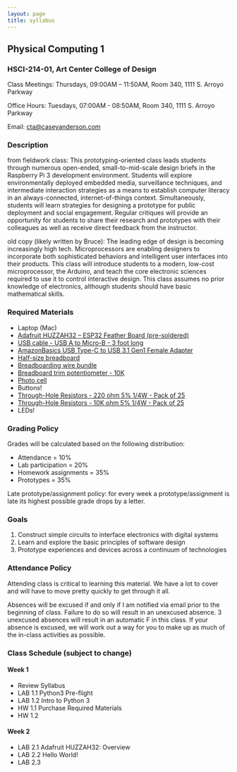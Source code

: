 ```yaml
---
layout: page
title: syllabus
---
```


## Physical Computing 1
### HSCI-214-01, Art Center College of Design
Class Meetings: Thursdays, 09:00AM – 11:50AM, Room 340, 1111 S. Arroyo Parkway

Office Hours: Tuesdays, 07:00AM - 08:50AM, Room 340, 1111 S. Arroyo Parkway

Email: cta@caseyanderson.com


### Description

from fieldwork class: This prototyping-oriented class leads students through numerous open-ended, small-to-mid-scale design briefs in the Raspberry Pi 3 development environment. Students will explore environmentally deployed embedded media, surveillance techniques, and intermediate interaction strategies as a means to establish computer literacy in an always-connected, internet-of-things context. Simultaneously, students will learn strategies for designing a prototype for public deployment and social engagement. Regular critiques will provide an opportunity for students to share their research and prototypes with their colleagues as well as receive direct feedback from the instructor.


old copy (likely written by Bruce): The leading edge of design is becoming increasingly high tech. Microprocessors are enabling designers to incorporate both sophisticated behaviors and intelligent user interfaces into their products. This class will introduce students to a modern, low-cost microprocessor, the Arduino, and teach the core electronic sciences required to use it to control interactive design. This class assumes no prior knowledge of electronics, although students should have basic mathematical skills.

### Required Materials

* Laptop (Mac)
* [Adafruit HUZZAH32 – ESP32 Feather Board (pre-soldered)](https://www.adafruit.com/product/3591)
* [USB cable - USB A to Micro-B - 3 foot long](https://www.adafruit.com/product/592)
* [AmazonBasics USB Type-C to USB 3.1 Gen1 Female Adapter](https://www.amazon.com/AmazonBasics-Type-C-Gen1-Female-Adapter/dp/B01GGKYYT0/ref=sr_1_3?ie=UTF8&qid=1547245406&sr=8-3&keywords=amazon+basics+usb+c+to+usb+3.1)
* [Half-size breadboard](https://www.adafruit.com/product/64)
* [Breadboarding wire bundle](https://www.adafruit.com/product/153)
* [Breadboard trim potentiometer - 10K](https://www.adafruit.com/product/356)
* [Photo cell](https://www.adafruit.com/product/161)
* Buttons!
* [Through-Hole Resistors - 220 ohm 5% 1/4W - Pack of 25](https://www.adafruit.com/product/2780)
* [Through-Hole Resistors - 10K ohm 5% 1/4W - Pack of 25](https://www.adafruit.com/product/2784)
* LEDs!

### Grading Policy

Grades will be calculated based on the following distribution:

* Attendance = 10%
* Lab participation = 20%
* Homework assignments = 35%
* Prototypes = 35%

Late prototype/assignment policy: for every week a prototype/assignment is late its highest possible grade drops by a letter.


### Goals

1. Construct simple circuits to interface electronics with digital systems
2. Learn and explore the basic principles of software design
3. Prototype experiences and devices across a continuum of technologies

### Attendance Policy

Attending class is critical to learning this material. We have a lot to cover and will have to move pretty quickly to get through it all.

Absences will be excused if and only if I am notified via email prior to the beginning of class. Failure to do so will result in an unexcused absence. 3 unexcused absences will result in an automatic F in this class. If your absence is excused, we will work out a way for you to make up as much of the in-class activities as possible.


### Class Schedule (subject to change)

#### Week 1

* Review Syllabus
* LAB 1.1 Python3 Pre-flight
* LAB 1.2 Intro to Python 3
* HW 1.1 Purchase Required Materials
* HW 1.2


#### Week 2

* LAB 2.1 Adafruit HUZZAH32: Overview
* LAB 2.2 Hello World!
* LAB 2.3
